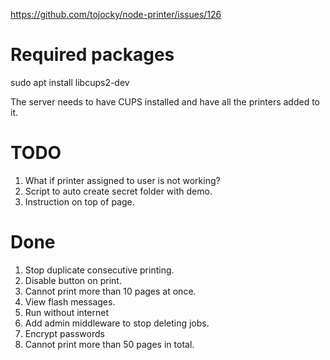 https://github.com/tojocky/node-printer/issues/126

# Required packages
sudo apt install libcups2-dev

The server needs to have CUPS installed and have all the printers added to it.

# TODO
1. What if printer assigned to user is not working?
1. Script to auto create secret folder with demo.
1. Instruction on top of page.

# Done
1. Stop duplicate consecutive printing.
1. Disable button on print.
1. Cannot print more than 10 pages at once.
1. View flash messages.
1. Run without internet
1. Add admin middleware to stop deleting jobs.
1. Encrypt passwords
1. Cannot print more than 50 pages in total.
